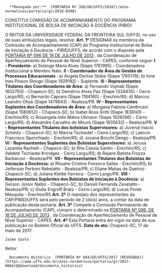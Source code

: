       **Revogada por:**  [PORTARIA Nº 398/GR/UFFS/2018](/atos-normativos/portaria/gr/2018-0398) 

   CONSTITUI COMISSÃO DE ACOMPANHAMENTO DO PROGRAMA INSTITUCIONAL DE BOLSA DE INICIAÇÃO À DOCÊNCIA (PIBID)  

 O REITOR DA UNIVERSIDADE FEDERAL DA FRONTEIRA SUL (UFFS), no uso de suas atribuições legais, resolve:   **Art. 1º** DESIGNAR os membros da Comissão de Acompanhamento (CAP) do Programa Institucional de Bolsa de Iniciação à Docência - PIBID/UFFS, de acordo com o disposto pela [PORTARIA Nº 096 DE 18 DE JULHO DE 2013](https://www.capes.gov.br/images/stories/download/legislacao/Portaria_096_18jul13_AprovaRegulamentoPIBID.pdf)  , da Coordenação de Aperfeiçoamento de Pessoal de Nível Superior - CAPES, conforme segue: **I - Presidente:**  a) Solange Maria Alves (Siape 1761995) - Coordenadora Institucional e Membro Nato. **II - Coordenador de Área de Gestão de Processos Educacionais** : a) Angela Derlise Stübe (Siape 1765178); b) Ione Ines Pinson Slongo (Siape 1929192) - Suplente. **III - Representantes Titulares dos Coordenadores de Área:**  a) Fernando Vojniak (Siape 1832793) - Chapecó-SC; b) Demétrio Alves Paz (Siape 1334435) - Cerro Largo/RS; c) Bernardo Caprara (Siape 1184160) - Erechim/RS; d) Marcos Leandro Ohse (Siape 1479843) - Realeza/PR. **IV - Representantes Suplentes dos Coordenadores de Área:**  a) Morgana Fabíola Cambrussi (Siape 1580652) - Chapecó-SC; b) Isabel Rosa Gritti (Siape 1838141) - Erechim/RS; c) Rosangela Inês Matos Uhmann (Siape 1929286) - Cerro Largo/RS; d) Alexandre Carvalho de Moura (Siape 1835632) - Realeza/PR. **V - Representantes Titulares dos bolsistas Supervisores:**  a) Juvenal Inácio Schmitz - Chapecó-SC; b) Márcia Tschiedel - Cerro Largo/RS; c) Laercio Francisco Sponchiado - Erechim/RS; d) Jovana Bocchi Dengo - Realeza/PR. **VI - Representantes Suplentes dos Bolsistas Supervisores:**  a) Jerusa Lazareta Rachelli - Chapecó-SC; b) Rita Cássia Santin - Erechim/RS; c) Valdete Tschiedel Krindges - Cerro Largo/RS; d) Rejane Batista Frozza Barbacovi - Realeza/PR. **VII - Representantes Titulares dos Bolsistas de Iniciação à Docência:**  a) Rhuane Cristine Fonseca Salles - Erechim/RS; b) Jeiferson Perboni Rebelatto - Realeza/PR; c) Eliane Matias de Queiroz- Chapecó-SC; d) Juliane Kletke Ferreira - Cerro Largo/PR. **VIII - Representantes Suplentes dos Bolsistas de Iniciação à Docência:**  a) Gerson Júnior Naibo - Chapecó-SC; b) Danieli Fernanda Zanelatto - Realeza/PR; c) Giulia Engroff Bratz - Cerro Largo/RS; d) Lucas Ponte Mesquita - Erechim/RS   **Art. 2º** O mandato dos representantes da CAP/PIBID/UFFS será pelo período de 2 (dois) anos, a contar da data de publicação desta portaria.   **Art. 3º** Compete à Comissão Permanente de Acompanhamento (CAP), cumprir o determinado na [PORTARIA Nº 096, DE 18 DE JULHO DE 2013](https://www.capes.gov.br/images/stories/download/legislacao/Portaria_096_18jul13_AprovaRegulamentoPIBID.pdf)  , da Coordenação de Aperfeiçoamento de Pessoal de Nível Superior - CAPES.   **Art. 4º** Esta Portaria entra em vigor na data de sua publicação no Boletim Oficial da UFFS.      **Data do ato:** Chapecó-SC, 17 de maio de 2017.   
 

    Jaime Giolo   
 Reitor 

      Documento Histórico  [PORTARIA Nº 664/GR/UFFS/2017 (REVOGADA)](https://www.uffs.edu.br/atos-normativos/portaria/gr/2017-0664/@@download/documento_historico)     
      